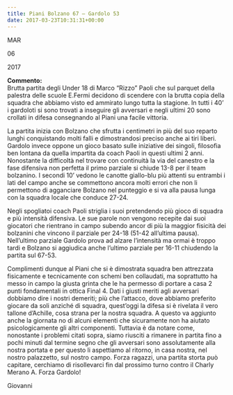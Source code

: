 ```yaml
---
title: Piani Bolzano 67 – Gardolo 53
date: 2017-03-23T10:31:31+00:00
---
```

MAR

06

2017

**Commento:**  
Brutta partita degli Under 18 di Marco “Rizzo” Paoli che sul parquet della palestra delle scuole E.Fermi decidono di scendere con la brutta copia della squadra che abbiamo visto ed ammirato lungo tutta la stagione. In tutti i 40’ i gardoloti si sono trovati a inseguire gli avversari e negli ultimi 20 sono crollati in difesa consegnando al Piani una facile vittoria.

La partita inizia con Bolzano che sfrutta i centimetri in più del suo reparto lunghi conquistando molti falli e dimostrandosi preciso anche ai tiri liberi. Gardolo invece oppone un gioco basato sulle iniziative dei singoli, filosofia ben lontana da quella impartita da coach Paoli in questi ultimi 2 anni. Nonostante la difficoltà nel trovare con continuità la via del canestro e la fase difensiva non perfetta il primo parziale si chiude 13-8 per il team bolzanino. I secondi 10’ vedono le canotte giallo-blu più attenti su entrambi i lati del campo anche se commettono ancora molti errori che non li permettono di agganciare Bolzano nel punteggio e si va alla pausa lunga con la squadra locale che conduce 27-24.

Negli spogliatoi coach Paoli striglia i suoi pretendendo più gioco di squadra e più intensità difensiva. Le sue parole non vengono recepite dai suoi giocatori che rientrano in campo subendo ancor di più la maggior fisicità dei bolzanini che vincono il parziale per 24-18 (51-42 all’ultima pausa). Nell’ultimo parziale Gardolo prova ad alzare l’intensità ma ormai è troppo tardi e Bolzano si aggiudica anche l’ultimo parziale per 16-11 chiudendo la partita sul 67-53.

Complimenti dunque al Piani che si è dimostrata squadra ben attrezzata fisicamente e tecnicamente con schemi ben collaudati, ma soprattutto ha messo in campo la giusta grinta che le ha permesso di portare a casa 2 punti fondamentali in ottica Final 4. Dati i giusti meriti agli avversari dobbiamo dire i nostri demeriti; più che l’attacco, dove abbiamo preferito giocare da soli anziché di squadra, quest’oggi la difesa si è rivelata il vero tallone d’Achille, cosa strana per la nostra squadra. A questo va aggiunto anche la giornata no di alcuni elementi che sicuramente non ha aiutato psicologicamente gli altri componenti. Tuttavia è da notare come, nonostante i problemi citati sopra, siamo riusciti a rimanere in partita fino a pochi minuti dal termine segno che gli avversari sono assolutamente alla nostra portata e per questo li aspettiamo al ritorno, in casa nostra, nel nostro palazzetto, sul nostro campo. Forza ragazzi, una partita storta può capitare, cerchiamo di risollevarci fin dal prossimo turno contro il Charly Merano A. Forza Gardolo!

Giovanni